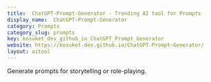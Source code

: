 ```yaml
---
title:  ChatGPT-Prompt-Generator - Trending AI tool for Prompts
display_name:  ChatGPT-Prompt-Generator
category: Prompts
category_slug: prompts
key: kosuket_dev_github_io_ChatGPT_Prompt_Generator
website: https://kosuket-dev.github.io/ChatGPT-Prompt-Generator/
layout: aitool
---
```


Generate prompts for storytelling or role-playing.
